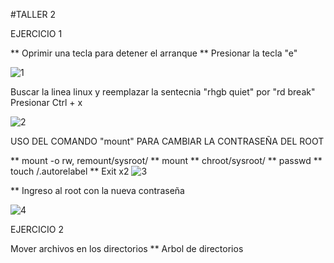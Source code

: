 #TALLER 2

EJERCICIO 1 

  ** Oprimir una tecla para detener el arranque
  ** Presionar la tecla "e"
  
  ![1](https://user-images.githubusercontent.com/101083474/171727112-15362b30-cf0f-4fa8-8cf1-e5da5aacef32.jpeg)
  
  
  Buscar la linea linux y reemplazar la sentecnia "rhgb quiet" por "rd break"
  Presionar Ctrl + x 
  
  ![2](https://user-images.githubusercontent.com/101083474/171727302-390b8183-5363-4f91-b32e-de31c4943e21.jpeg)
  
USO DEL COMANDO "mount" PARA CAMBIAR LA CONTRASEÑA DEL ROOT
  
  ** mount -o rw, remount/sysroot/
  ** mount
  ** chroot/sysroot/
  ** passwd
  ** touch /.autorelabel
  ** Exit x2
  ![3](https://user-images.githubusercontent.com/101083474/171727688-9c5eb68a-1b8e-41ac-a86f-1fc96ab744fa.jpeg)
  
  ** Ingreso al root con la nueva contraseña
  
  ![4](https://user-images.githubusercontent.com/101083474/171727778-bb49c4ea-dc51-4841-9089-c13801492182.jpeg)
  
EJERCICIO 2 

Mover archivos en los directorios
  ** Arbol de directorios


  


